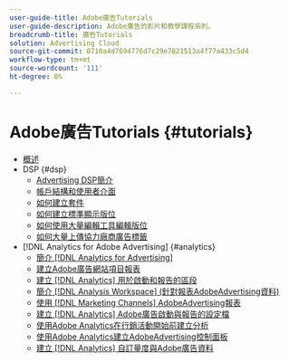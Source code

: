 ```yaml
---
user-guide-title: Adobe廣告Tutorials
user-guide-description: Adobe廣告的影片和教學課程系列。
breadcrumb-title: 廣告Tutorials
solution: Advertising Cloud
source-git-commit: 0710a4d7694776d7c29e7821513a4f77a433c5d4
workflow-type: tm+mt
source-wordcount: '111'
ht-degree: 0%

---
```



# Adobe廣告Tutorials {#tutorials}

+ [概述](overview.md)
+ DSP {#dsp}
   + [Advertising DSP簡介](/help/dsp/intro.md)
   + [帳戶結構和使用者介面](/help/dsp/ui.md)
   + [如何建立套件](/help/dsp/package-create.md)
   + [如何建立標準顯示版位](/help/dsp/placement-create.md)
   + [如何使用大量編輯工具編輯版位](/help/dsp/bulk-edit-placement-tools.md)
   + [如何大量上傳協力廠商廣告標籤](/help/dsp/bulk-upload-third-party-ad-tags.md)
+ [!DNL Analytics for Adobe Advertising] {#analytics}
   + [簡介 [!DNL Analytics for Advertising]](/help/integrations/analytics/intro-a4adc.md)
   + [建立Adobe廣告網站項目報表](/help/integrations/analytics/analytics-site-entry-a4adc.md)
   + [建立 [!DNL Analytics] 用於啟動和報告的區段](/help/integrations/analytics/analytics-segments-a4adc.md)
   + [簡介 [!DNL Analysis Workspace] (針對報表AdobeAdvertising資料)](/help/integrations/analytics/analytics-analysis-workspace-a4adc.md)
   + [使用 [!DNL Marketing Channels] AdobeAdvertising報表](/help/integrations/analytics/analytics-reporting-a4adc.md)
   + [建立 [!DNL Analytics] Adobe廣告啟動與報告的設定檔](/help/integrations/analytics/analytics-profiles-a4adc.md)
   + [使用Adobe Analytics在行銷活動開始前建立分析](/help/integrations/analytics/analytics-pre-launch-a4adc.md)
   + [使用Adobe Analytics建立AdobeAdvertising控制面板](/help/integrations/analytics/analytics-dashboards-a4adc.md)
   + [建立 [!DNL Analytics] 自訂量度與Adobe廣告資料](/help/integrations/analytics/analytics-custom-metrics-a4adc.md)

<!-- Add to DSP chapter once the videos are complete:
  + [How to Create a Placement](/help/dsp/placement-create.md)
  + [Placement Targeting Capabilities](/help/dsp/placement-targeting.md)
  + [Audience Libraries and Applying Behavioral Targeting](/help/dsp/audience-libraries.md)
-->

<!-- If I move the "Analytics for Advertising chapter into a larger Integrations chapter, then I'll need to set up redirects by copying a CSV file into this repo and populating it for those legacy file names. -->